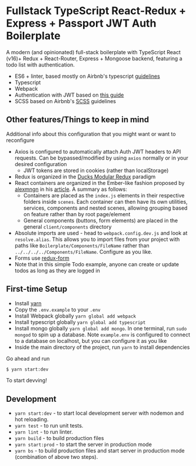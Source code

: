 # Fullstack TypeScript React-Redux + Express + Passport JWT Auth Boilerplate

A modern (and opinionated) full-stack boilerplate with TypeScript React (v16)+ Redux + React-Router, Express + Mongoose backend, featuring a todo list with authentication.

* ES6 + linter, based mostly on Airbnb's typescript [guidelines](https://github.com/airbnb/javascript)
* Typescript
* Webpack
* Authentication with JWT based on [this guide](https://medium.com/@rajaraodv/securing-react-redux-apps-with-jwt-tokens-fcfe81356ea0)
* SCSS based on Airbnb's [SCSS](https://github.com/airbnb/css) guidelines

## Other features/Things to keep in mind

Additional info about this configuration that you might want or want to reconfigure

* Axios is configured to automatically attach Auth JWT headers to API requests. Can be bypassed/modified by using `axios` normally or in your desired configuration
  * JWT tokens are stored in cookies (rather than localStorage)
* Redux is organized in the [Ducks Modular Redux](https://github.com/erikras/ducks-modular-redux) paradigm
* React containers are organized in the Ember-like fashion proposed by [alexmngn](https://medium.com/@alexmngn) in his [article](https://medium.com/@alexmngn/how-to-better-organize-your-react-applications-2fd3ea1920f1). A summary as follows:
  * Containers are placed as the `index.js` elements in their respective folders inside `scenes`. Each container can then have its own utilities, services, components and nested scenes, allowing grouping based on feature rather than by root page/element
  * General components (buttons, form elements) are placed in the general `client/components` directory
* Absolute imports are used - head to `webpack.config.dev.js` and look at `resolve.alias`. This allows you to import files from your project with paths like `Boilerplate/Components/FileName` rather than `../../../../Components/FileName`. Configure as you like.
* Forms use [redux-form](https://github.com/https://redux-form.com)
* Note that in this simple Todo example, anyone can create or update todos as long as they are logged in

## First-time Setup

* Install [yarn](https://yarnpkg.com/en/docs/install)
* Copy the `.env.example` to your `.env`
* Install Webpack globally `yarn global add webpack`
* Install typescript globally `yarn global add typescript`
* Install mongo globally `yarn global add mongo`. In one terminal, run `sudo mongod` to spin up a database. Note `example.env` is configured to connect to a database on localhost, but you can configure it as you like
* Inside the main directory of the project, run `yarn` to install dependencies

Go ahead and run
```bash
$ yarn start:dev
```

To start devving!

## Development

* `yarn start:dev` - to start local development server with nodemon and hot reloading.
* `yarn test` - to run unit tests.
* `yarn lint` - to run linter.
* `yarn build` - to build production files
* `yarn start:prod` - to start the server in production mode
* `yarn bs` - to build production files and start server in production mode (combination of above two steps).
